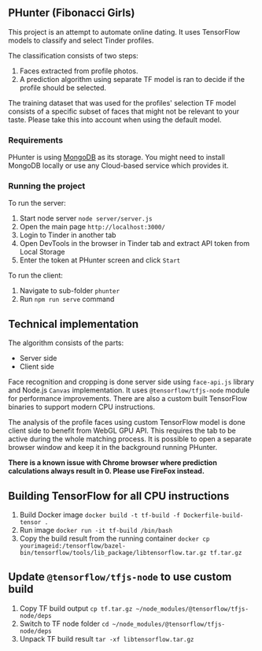 ## PHunter (Fibonacci Girls)
This project is an attempt to automate online dating. 
It uses TensorFlow models to classify and select Tinder profiles.

The classification consists of two steps:
1. Faces extracted from profile photos.
2. A prediction algorithm using separate TF model is ran to decide if the profile should be selected.

The training dataset that was used for the profiles' selection TF model consists of a specific subset of faces that might not be relevant to your taste.
Please take this into account when using the default model.

### Requirements
PHunter is using [MongoDB](https://www.mongodb.com/) as its storage.
You might need to install MongoDB locally or use any Cloud-based service which provides it.

### Running the project
To run the server:
1. Start node server `node server/server.js`
2. Open the main page `http://localhost:3000/`
3. Login to Tinder in another tab
4. Open DevTools in the browser in Tinder tab and extract API token from Local Storage 
5. Enter the token at PHunter screen and click `Start`

To run the client:
1. Navigate to sub-folder `phunter`
2. Run `npm run serve` command

## Technical implementation
The algorithm consists of the parts:
* Server side
* Client side

Face recognition and cropping is done server side using `face-api.js` library and Node.js `Canvas` implementation.
It uses `@tensorflow/tfjs-node` module for performance improvements. There are also a custom built TensorFlow binaries
to support modern CPU instructions.

The analysis of the profile faces using custom TensorFlow model is done client side to benefit from WebGL GPU API.
This requires the tab to be active during the whole matching process. It is possible to open a separate browser window
and keep it in the background running PHunter.

**There is a known issue with Chrome browser where prediction calculations always result in 0. Please use FireFox instead.**

## Building TensorFlow for all CPU instructions
1. Build Docker image `docker build -t tf-build -f Dockerfile-build-tensor .`
2. Run image `docker run -it tf-build /bin/bash`
3. Copy the build result from the running container `docker cp yourimageid:/tensorflow/bazel-bin/tensorflow/tools/lib_package/libtensorflow.tar.gz tf.tar.gz`

## Update `@tensorflow/tfjs-node` to use custom build
1. Copy TF build output `cp tf.tar.gz ~/node_modules/@tensorflow/tfjs-node/deps`
2. Switch to TF node folder `cd ~/node_modules/@tensorflow/tfjs-node/deps`
3. Unpack TF build result `tar -xf libtensorflow.tar.gz`